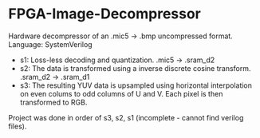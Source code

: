 # FPGA-Image-Decompressor
Hardware decompressor of an .mic5 -> .bmp uncompressed format. Language: SystemVerilog 

+ s1: Loss-less decoding and quantization. .mic5 -> .sram_d2  
+ s2: The data is transformed using a inverse discrete cosine transform. .sram_d2 -> .sram_d1  
+ s3: The resulting YUV data is upsampled using horizontal interpolation on even colums to 
odd columns of U and V. Each pixel is then transformed to RGB.  

Project was done in order of s3, s2, s1 (incomplete - cannot find verilog files).
